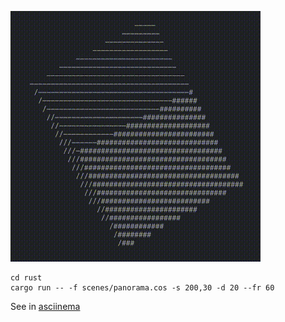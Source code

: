 ![eg](eg.gif)
```
cd rust
cargo run -- -f scenes/panorama.cos -s 200,30 -d 20 --fr 60
```
See in [asciinema](https://asciinema.org/a/vk6szb4divqCujfC5k6f1xMod)
